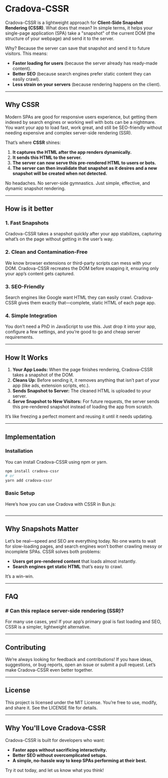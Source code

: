 # **Cradova-CSSR**

Cradova-CSSR is a lightweight approach for **Client-Side Snapshot Rendering (CSSR)**. What does that mean? In simple terms, it helps your single-page application (SPA) take a "snapshot" of the current DOM (the structure of your webpage) and send it to the server.

Why? Because the server can save that snapshot and send it to future visitors. This means:

- **Faster loading for users** (because the server already has ready-made content).
- **Better SEO** (because search engines prefer static content they can easily crawl).
- **Less strain on your servers** (because rendering happens on the client).

---

## **Why CSSR**

Modern SPAs are good for responsive users experience, but getting them indexed by search engines or working well with bots can be a nightmare. You want your app to load fast, work great, and still be SEO-friendly without needing expensive and complex server-side rendering (SSR).

That’s where **CSSR** shines:

1. **It captures the HTML after the app renders dynamically.**
2. **It sends this HTML to the server.**
3. **The server can now serve this pre-rendered HTML to users or bots.**
4. **The server can then invalidate that snapshot as it desires and a new snapshot will be created when not detected.**

No headaches. No server-side gymnastics. Just simple, effective, and dynamic snapshot rendering.

---

## **How is it better**

### 1. **Fast Snapshots**

Cradova-CSSR takes a snapshot quickly after your app stabilizes, capturing what’s on the page without getting in the user’s way.

### 2. **Clean and Contamination-Free**

We know browser extensions or third-party scripts can mess with your DOM. Cradova-CSSR recreates the DOM before snapping it, ensuring only your app’s content gets captured.

### 3. **SEO-Friendly**

Search engines like Google want HTML they can easily crawl. Cradova-CSSR gives them exactly that—complete, static HTML of each page app.

### 4. **Simple Integration**

You don’t need a PhD in JavaScript to use this. Just drop it into your app, configure a few settings, and you’re good to go and cheap server requirements.

---

## **How It Works**

1. **Your App Loads:** When the page finishes rendering, Cradova-CSSR takes a snapshot of the DOM.
2. **Cleans Up:** Before sending it, it removes anything that isn’t part of your app (like ads, extension scripts, etc.).
3. **Sends Snapshot to Server:** The cleaned HTML is uploaded to your server.
4. **Serve Snapshot to New Visitors:** For future requests, the server sends this pre-rendered snapshot instead of loading the app from scratch.

It’s like freezing a perfect moment and reusing it until it needs updating.

---

## **Implementation**

### **Installation**

You can install Cradova-CSSR using npm or yarn.

```bash
npm install cradova-cssr
# or
yarn add cradova-cssr
```

### **Basic Setup**

Here’s how you can use Cradova with CSSR in Bun.js:

```javascript

```

---

## **Why Snapshots Matter**

Let’s be real—speed and SEO are everything today. No one wants to wait for slow-loading pages, and search engines won’t bother crawling messy or incomplete SPAs. CSSR solves both problems:

- **Users get pre-rendered content** that loads almost instantly.
- **Search engines get static HTML** that’s easy to crawl.

It’s a win-win.

---

## **FAQ**

### **# Can this replace server-side rendering (SSR)?**

For many use cases, yes! If your app’s primary goal is fast loading and SEO, CSSR is a simpler, lightweight alternative.

---

## **Contributing**

We’re always looking for feedback and contributions! If you have ideas, suggestions, or bug reports, open an issue or submit a pull request. Let’s make Cradova-CSSR even better together.

---

## **License**

This project is licensed under the MIT License. You’re free to use, modify, and share it. See the LICENSE file for details.

---

## **Why You'll Love Cradova-CSSR**

Cradova-CSSR is built for developers who want:

- **Faster apps without sacrificing interactivity.**
- **Better SEO without overcomplicated setups.**
- **A simple, no-hassle way to keep SPAs performing at their best.**

Try it out today, and let us know what you think!

